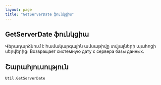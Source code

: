 ```yaml
---
layout: page
title: "GetServerDate ֆունկցիա"
---
```


## GetServerDate ֆունկցիա

Վերադարձնում է համակարգային  ամսաթիվը տվյալների պահոցի սերվերից։
Возвращает системную дату с сервера базы данных.


## Շարահյուսություն

```vb
Util.GetServerDate

```
